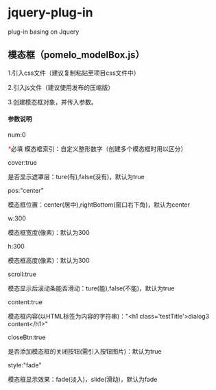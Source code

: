 # jquery-plug-in
plug-in basing on Jquery
<h2>模态框（pomelo_modelBox.js）</h2>
<div>
	<p>1.引入css文件（建议复制粘贴至项目css文件中）</p>
	<p>2.引入js文件（建议使用发布的压缩版）</p>
	<p>3.创建模态框对象，并传入参数。</p>
</div>
<h4>参数说明</h4>
<p>num:0</p>
<p><i style="color: #f00;">*</i>必填 模态框索引：自定义整形数字（创建多个模态框时用以区分）</p>
<p>cover:true</p>
<p>是否显示遮罩层：ture(有),false(没有)，默认为true</p>
<p>	pos:"center"</p>
<p>模态框位置：center(居中),rightBottom(窗口右下角)，默认为center</p>
<p>w:300</p>
<p>模态框宽度(像素)：默认为300</p>
<p>h:300</p>
<p>模态框高度(像素)：默认为300</p>
<p>scroll:true</p>
<p>模态显示后滚动条能否滑动：ture(能),false(不能)，默认为true</p>
<p>content:true</p>
模态框内容(以HTML标签为内容的字符串)："&lt;h1 class='testTitle'&gt;dialog3 content&lt;/h1&gt;"
<p>closeBtn:true</p>
<p>是否添加模态框的关闭按钮(需引入按钮图片)：默认为true</p>
<p>style:"fade"</p>
<p>模态框显示效果：fade(淡入)，slide(滑动)，默认为fade</p>

